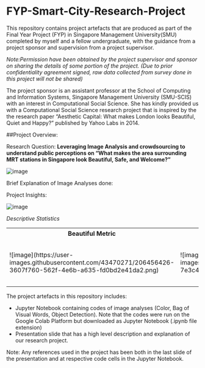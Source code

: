 # FYP-Smart-City-Research-Project

This repository contains project artefacts that are produced as part of the Final Year Project (FYP) in Singapore Management University(SMU) completed by myself and a fellow undergraduate, with the guidance from a project sponsor and supervision from a project supervisor. 

*Note:Permission have been obtained by the project supervisor and sponsor on sharing the details of some portion of the project. (Due to prior confidentiality agreement signed, raw data collected from survey done in this project will not be shared)*

The project sponsor is an assistant professor at the School of Computing and Information Systems, Singapore Management University (SMU-SCIS) with an interest in Computational Social Science. She has kindly provided us with a Computational Social Science research project that is inspired by the the research paper “Aesthetic Capital: What makes London looks Beautiful, Quiet and Happy?” published by Yahoo Labs in 2014.


##Project Overview: 

Research Question: **Leveraging Image Analysis and crowdsourcing to understand public perceptions on “What makes the area surrounding MRT stations in Singapore look Beautiful, Safe, and Welcome?”**

![image](https://user-images.githubusercontent.com/43470271/206454596-d93ee30a-badc-4fed-ba44-2feefb97ff40.png)


Brief Explanation of Image Analyses done:

Project Insights:

![image](https://user-images.githubusercontent.com/43470271/206454873-55f579a7-d350-41e3-97f0-f8ffad7158df.png)

*Descriptive Statistics*
<table>
  <tr>
    <th>Beautiful Metric</th>
    <th>Safe Metric</th>
    <th>Welcome Metric</th>
  </tr>
  <td>
  ![image](https://user-images.githubusercontent.com/43470271/206456426-3607f760-562f-4e6b-a635-fd0bd2e41da2.png)
  </td>
  <td>
    ![image](https://user-images.githubusercontent.com/43470271/206457155-7e3c42d7-30d0-45f0-98b4-239429148752.png)
  </td>
    <td>
      ![image](https://user-images.githubusercontent.com/43470271/206457260-c8f8b6ff-476f-46a3-b779-3246a55d7299.png)
      ![image](https://user-images.githubusercontent.com/43470271/206457474-e7790da9-be3f-42bf-a077-7fe10be23cc6.png)
  </td>
  <tr>
    
  </tr>
  </table>




The project artefacts in this repository includes:
- Jupyter Notebook containing codes of image analyses (Color, Bag of Visual Words, Object Detection). Note that the codes were run on the Google Colab Platform but downloaded as Jupyter Notebook (.ipynb file extension)
- Presentation slide that has a high level description and explanation of our research project.

Note: Any references used in the project has been both in the last slide of the presentation and at respective code cells in the Jupyter Notebook.

